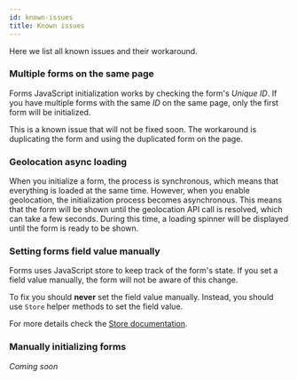```yaml
---
id: known-issues
title: Known issues
---
```


Here we list all known issues and their workaround.

### Multiple forms on the same page

Forms JavaScript initialization works by checking the form's _Unique ID_. If you have multiple forms with the same _ID_ on the same page, only the first form will be initialized.

This is a known issue that will not be fixed soon. The workaround is duplicating the form and using the duplicated form on the page.

### Geolocation async loading

When you initialize a form, the process is synchronous, which means that everything is loaded at the same time. However, when you enable geolocation, the initialization process becomes asynchronous. This means that the form will be shown until the geolocation API call is resolved, which can take a few seconds. During this time, a loading spinner will be displayed until the form is ready to be shown.

### Setting forms field value manually

Forms uses JavaScript store to keep track of the form's state. If you set a field value manually, the form will not be aware of this change.

To fix you should **never** set the field value manually. Instead, you should use `Store` helper methods to set the field value.

For more details check the [Store documentation](/forms/javascript/state/store).

### Manually initializing forms

*Coming soon*

### 
